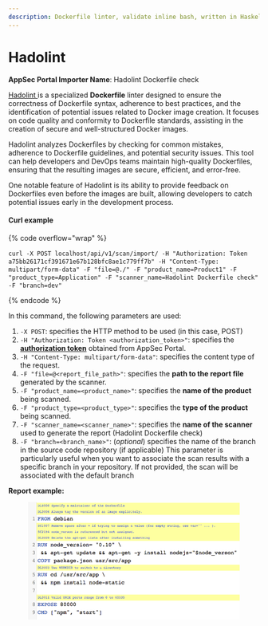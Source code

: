 ```yaml
---
description: Dockerfile linter, validate inline bash, written in Haskell
---
```


# Hadolint

**AppSec Portal Importer Name**: Hadolint Dockerfile check

[Hadolint ](https://github.com/hadolint/hadolint)is a specialized **Dockerfile** linter designed to ensure the correctness of Dockerfile syntax, adherence to best practices, and the identification of potential issues related to Docker image creation. It focuses on code quality and conformity to Dockerfile standards, assisting in the creation of secure and well-structured Docker images.

Hadolint analyzes Dockerfiles by checking for common mistakes, adherence to Dockerfile guidelines, and potential security issues. This tool can help developers and DevOps teams maintain high-quality Dockerfiles, ensuring that the resulting images are secure, efficient, and error-free.

One notable feature of Hadolint is its ability to provide feedback on Dockerfiles even before the images are built, allowing developers to catch potential issues early in the development process.

#### Curl example

{% code overflow="wrap" %}
```
curl -X POST localhost/api/v1/scan/import/ -H "Authorization: Token a75bb26171cf391671e67b128bfc8ae1c779ff7b" -H "Content-Type: multipart/form-data" -F "file=@./" -F "product_name=Product1" -F "product_type=Application" -F "scanner_name=Hadolint Dockerfile check" -F "branch=dev"
```
{% endcode %}

In this command, the following parameters are used:

1. `-X POST`: specifies the HTTP method to be used (in this case, POST)
2. `-H "Authorization: Token <authorization_token>"`: specifies the [**authorization token**](../../importing-reports-from-scanners-to-appsec-portal/#authorization-token) obtained from AppSec Portal.
3. `-H "Content-Type: multipart/form-data"`: specifies the content type of the request.
4. `-F "file=@<report_file_path>"`: specifies the **path to the report file** generated by the scanner.
5. `-F "product_name=<product_name>"`: specifies the **name of the product** being scanned.
6. `-F "product_type=<product_type>"`: specifies the **type of the product** being scanned.
7. `-F "scanner_name=<scanner_name>"`: specifies the **name of the scanner** used to generate the report (Hadolint Dockerfile check)
8. `-F "branch=<branch_name>"`: (_optional_) specifies the name of the branch in the source code repository (if applicable) This parameter is particularly useful when you want to associate the scan results with a specific branch in your repository. If not provided, the scan will be associated with the default branch

**Report example:**

<figure><img src="../../../../.gitbook/assets/image (1) (1) (1) (1) (1) (1) (1).png" alt=""><figcaption></figcaption></figure>

